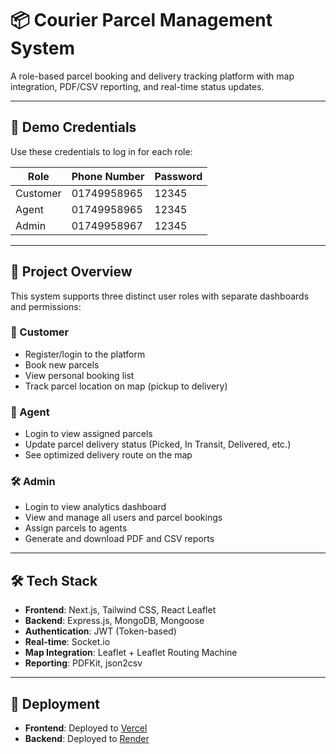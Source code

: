 # 📦 Courier Parcel Management System

A role-based parcel booking and delivery tracking platform with map integration, PDF/CSV reporting, and real-time status updates.

---

## 🔐 Demo Credentials

Use these credentials to log in for each role:

| Role     | Phone Number | Password |
|----------|--------------|----------|
| Customer | 01749958965  | 12345    |
| Agent    | 01749958965  | 12345    |
| Admin    | 01749958967  | 12345    |

---

## 🧩 Project Overview

This system supports three distinct user roles with separate dashboards and permissions:

### 👤 Customer
- Register/login to the platform
- Book new parcels
- View personal booking list
- Track parcel location on map (pickup to delivery)

### 🚚 Agent
- Login to view assigned parcels
- Update parcel delivery status (Picked, In Transit, Delivered, etc.)
- See optimized delivery route on the map

### 🛠️ Admin
- Login to view analytics dashboard
- View and manage all users and parcel bookings
- Assign parcels to agents
- Generate and download PDF and CSV reports

---

## 🛠️ Tech Stack

- **Frontend**: Next.js, Tailwind CSS, React Leaflet
- **Backend**: Express.js, MongoDB, Mongoose
- **Authentication**: JWT (Token-based)
- **Real-time**: Socket.io
- **Map Integration**: Leaflet + Leaflet Routing Machine
- **Reporting**: PDFKit, json2csv

---

## 🚀 Deployment

- **Frontend**: Deployed to [Vercel](https://courier-and-parcel-management-syste.vercel.app/)
- **Backend**: Deployed to [Render](https://courier-and-parcel-management-system.onrender.com/)
